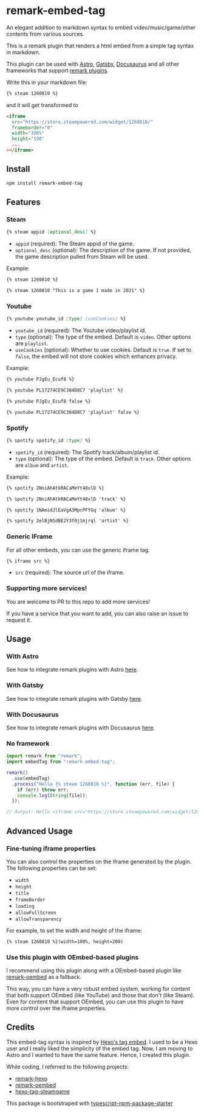 # remark-embed-tag

An elegant addition to markdown syntax to embed video/music/game/other contents from various sources.

This is a remark plugin that renders a html embed from a simple tag syntax in markdown.

This plugin can be used with [Astro](https://docs.astro.build/en/guides/markdown-content/#markdown-plugins), [Gatsby](https://www.gatsbyjs.com/tutorial/remark-plugin-tutorial/), [Docusaurus](https://docusaurus.io/docs/next/markdown-features/plugins) and all other frameworks that support [remark plugins](https://github.com/remarkjs/remark#plugins).

Write this in your markdown file:

```markdown
{% steam 1260810 %}
```

and it will get transformed to

```html
<iframe
  src="https://store.steampowered.com/widget/1260810/"
  frameborder="0"
  width="100%"
  height="190"
  ...
></iframe>
```

## Install

```bash
npm install remark-embed-tag
```

## Features

### Steam

```markdown
{% steam appid [optional_desc] %}
```

- `appid` (required): The Steam appid of the game.
- `optional_desc` (optional): The description of the game. If not provided, the game description pulled from Steam will be used.

Example:

```markdown
{% steam 1260810 %}

{% steam 1260810 "This is a game I made in 2021" %}
```

### Youtube

```markdown
{% youtube youtube_id [type] [useCookies] %}
```

- `youtube_id` (required): The Youtube video/playlist id.
- `type` (optional): The type of the embed. Default is `video`. Other options are `playlist`.
- `useCookies` (optional): Whether to use cookies. Default is `true`. If set to `false`, the embed will not store cookies which enhances privacy.

Example:

```markdown
{% youtube PJgEu_Ecuf8 %}

{% youtube PL17274CE9C384D8C7 'playlist' %}

{% youtube PJgEu_Ecuf8 false %}

{% youtube PL17274CE9C384D8C7 'playlist' false %}
```

### Spotify

```markdown
{% spotify spotify_id [type] %}
```

- `spotify_id` (required): The Spotify track/album/playlist id.
- `type` (optional): The type of the embed. Default is `track`. Other options are `album` and `artist`.

Example:

```markdown
{% spotify 2NniAhAtkRACaMeYt48xlD %}

{% spotify 2NniAhAtkRACaMeYt48xlD 'track' %}

{% spotify 1NAmidJlEaVgA3MpcPFYGq 'album' %}

{% spotify 2elBjNSdBE2Y3f0j1mjrql 'artist' %}
```

### Generic IFrame

For all other embeds, you can use the generic iframe tag.

```markdown
{% iframe src %}
```

- `src` (required): The source url of the iframe.

### Supporting more services!

You are welcome to PR to this repo to add more services!

If you have a service that you want to add, you can also raise an issue to request it.

## Usage

### With Astro

See how to integrate remark plugins with Astro [here](https://docs.astro.build/en/guides/markdown-content/#markdown-plugins).

### With Gatsby

See how to integrate remark plugins with Gatsby [here](https://www.gatsbyjs.com/tutorial/remark-plugin-tutorial/).

### With Docusaurus

See how to integrate remark plugins with Docusaurus [here](https://docusaurus.io/docs/next/markdown-features/plugins).

### No framework

```javascript
import remark from "remark";
import embedTag from "remark-embed-tag";

remark()
  .use(embedTag)
  .process("Hello {% steam 1260810 %}", function (err, file) {
    if (err) throw err;
    console.log(String(file));
  });

// Output: Hello <iframe src="https://store.steampowered.com/widget/1260810/" frameborder="0" height="190"></iframe>
```

## Advanced Usage

### Fine-tuning iframe properties

You can also control the properties on the iframe generated by the plugin. The following properties can be set:

- `width`
- `height`
- `title`
- `frameBorder`
- `loading`
- `allowFullScreen`
- `allowTransparency`

For example, to set the width and height of the iframe:

```markdown
{% steam 1260810 %}(width=100%, height=200)
```

### Use this plugin with OEmbed-based plugins

I recommend using this plugin along with a OEmbed-based plugin like [remark-oembed](https://github.com/sergioramos/remark-oembed) as a fallback.

This way, you can have a very robust embed system, working for content that both support OEmbed (like YouTube) and those that don't (like Steam). Even for content that support OEmbed, you can use this plugin to have more control over the iframe properties.

## Credits

This embed-tag syntax is inspired by [Hexo's tag embed](https://github.com/hexojs/hexo-tag-embed). I used to be a Hexo user and I really liked the simplicity of the embed tag. Now, I am moving to Astro and I wanted to have the same feature. Hence, I created this plugin.

While coding, I referred to the following projects:

- [remark-hexo](https://github.com/bennycode/remark-hexo)
- [remark-oembed](https://github.com/sergioramos/remark-oembed)
- [hexo-tag-steamgame](https://github.com/HCLonely/hexo-tag-steamgame)

This package is bootstraped with [typescript-npm-package-starter](https://github.com/el3um4s/typescript-npm-package-starter)
